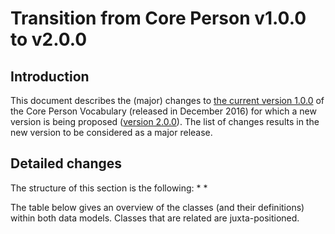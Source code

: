 # Transition from Core Person v1.0.0 to v2.0.0

## Introduction

This document describes the (major) changes to [the current version 1.0.0](https://joinup.ec.europa.eu/solution/core-criterion-and-core-evidence-vocabulary/releases) of the Core Person Vocabulary (released in December 2016) for which a new version is being proposed ([version 2.0.0](https://semiceu.github.io/CCCEV/releases/2.00/)). The list of changes results in the new version to be considered as a major release.

## Detailed changes

The structure of this section is the following:
* 
*	

The table below gives an overview of the classes (and their definitions) within both data models. Classes that are related are juxta-positioned.
